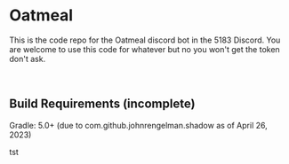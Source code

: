 # Oatmeal

This is the code repo for the Oatmeal discord bot in the 5183 Discord. You are welcome to use this code for whatever but no you won't get the token don't ask. 

<br>

## Build Requirements (incomplete)
<!--- TODO: COMPLETE THIS SECTION --->

Gradle: 5.0+ (due to com.github.johnrengelman.shadow as of April 26, 2023)

tst
